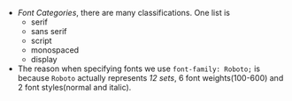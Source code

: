 - *Font Categories*, there are many classifications. One list is 
	- serif
	- sans serif
	- script
	- monospaced
	- display
- The reason when specifying fonts we use `font-family: Roboto;` is because `Roboto` actually represents *12 sets*, 6 font weights(100-600) and 2 font styles(normal and italic).